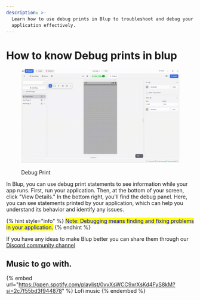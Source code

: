 ```yaml
---
description: >-
  Learn how to use debug prints in Blup to troubleshoot and debug your
  application effectively.
---
```


# How to know Debug prints in blup

<figure><img src=".gitbook/assets/debug-print.gif" alt="Debug Print"><figcaption><p>Debug Print</p></figcaption></figure>

In Blup, you can use debug print statements to see information while your app runs. First, run your application. Then, at the bottom of your screen, click "View Details." In the bottom right, you'll find the debug panel. Here, you can see statements printed by your application, which can help you understand its behavior and identify any issues.

{% hint style="info" %}
<mark style="color:blue;">Note: Debugging means finding and fixing problems in your application.</mark>
{% endhint %}

If you have any ideas to make Blup better you can share them through our [Discord community channel](https://discord.com/channels/940632966093234176/965313562425823303)

## Music to go with.

{% embed url="https://open.spotify.com/playlist/0vvXsWCC9xrXsKd4FyS8kM?si=2c7f55bd3f944878" %}
Lofi music
{% endembed %}
